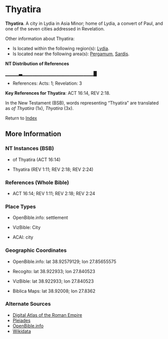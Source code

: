 # Thyatira
**Thyatira**. 
A city in Lydia in Asia Minor; home of Lydia, a convert of Paul, and one of the seven cities addressed in Revelation. 




Other information about Thyatira:


* Is located within the following region(s): 
[Lydia](Lydia.md). 
* Is located near the following area(s): 
[Pergamum](Pergamum.md), [Sardis](Sardis.md). 


**NT Distribution of References**

▁▁▁▁▃▁▁▁▁▁▁▁▁▁▁▁▁▁▁▁▁▁▁▁▁▁█
* References: Acts: 1; Revelation: 3



**Key References for Thyatira**: 
ACT 16:14, REV 2:18. 




In the New Testament (BSB), words representing “Thyatira” are translated as 
*of Thyatira* (1x), *Thyatira* (3x). 


Return to [Index](00-Index.md)

## More Information

### NT Instances (BSB)

* of Thyatira (ACT 16:14)

* Thyatira (REV 1:11; REV 2:18; REV 2:24)



### References (Whole Bible)

* ACT 16:14; REV 1:11; REV 2:18; REV 2:24


### Place Types

* OpenBible.info: settlement

* VizBible: City

* ACAI: city



### Geographic Coordinates

* OpenBible.info: lat 38.92579129; lon 27.85655575

* Recogito: lat 38.922933; lon 27.840523

* VizBible: lat 38.922933; lon 27.840523

* Biblica Maps: lat 38.92008; lon 27.8362



### Alternate Sources

* [Digital Atlas of the Roman Empire](https://imperium.ahlfeldt.se/places/21159)
* [Pleiades](https://pleiades.stoa.org/places/550924)
* [OpenBible.info](https://www.openbible.info/geo/ancient/a94b661)
* [Wikidata](http://www.wikidata.org/entity/Q1135603)



